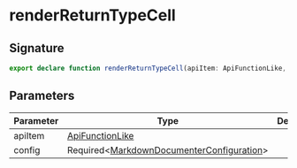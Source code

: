 
# renderReturnTypeCell

## Signature

```typescript
export declare function renderReturnTypeCell(apiItem: ApiFunctionLike, config: Required<MarkdownDocumenterConfiguration>): DocTableCell;
```

## Parameters

|  Parameter | Type | Description |
|  --- | --- | --- |
|  apiItem | [ApiFunctionLike](docs/api-markdown-documenter/apifunctionlike-typealias) |  |
|  config | Required&lt;[MarkdownDocumenterConfiguration](docs/api-markdown-documenter/markdowndocumenterconfiguration-interface)<!-- -->&gt; |  |

